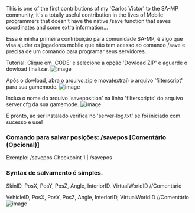This is one of the first contributions of my 'Carlos Victor' to the SA-MP community, it's a totally useful contribution in the lives of Mobile programmers that doesn't have the native /save function that saves coordinates and some extra information...

Essa é minha primeira contribuição para comunidade SA-MP, é algo que visa ajudar os jogadores mobile que não tem acesso ao comando /save e precisa de um comando para programar seus servidores.

Tutorial:
Clique em 'CODE' e selecione a opção 'Dowload ZIP' e aguarde o dowload finalizar.
![image](https://user-images.githubusercontent.com/91024125/139879753-a0cdc351-82d8-438f-afa7-6ba2b7bee4c2.png)


Após o dowload, abra o arquivo.zip e mova(extrai) o arquivo 'filterscript' para sua gamemode.
![image](https://user-images.githubusercontent.com/91024125/139879870-6a4a8da9-4126-490e-9b22-3f200df91834.png)


Inclua o nome do arquivo 'saveposition' na linha 'filterscripts' do arquivo server.cfg da sua gamemode.
![image](https://user-images.githubusercontent.com/91024125/139880015-dbfb5aba-2f06-4b5e-9781-831bb6f1ec6f.png)

E pronto, ao ser instalado verifica no 'server-log.txt' se foi iniciado com sucesso e use! 

### Comando para salvar posições: /savepos [Comentário (Opcional)]
Exemplo: /savepos Checkpoint 1 | /savepos

### Syntax de salvamento é simples.
SkinID, PosX, PosY, PosZ, Angle, InteriorID, VirtualWorldID //Comentário

VehicleID, PosX, PosY, PosZ, Angle, InteriorID, VirtualWorldID //Comentário
![image](https://user-images.githubusercontent.com/91024125/139883387-33e97f63-63cc-4c99-8ac0-a5a1054fc219.png)
